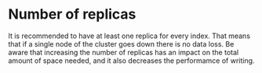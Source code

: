 # Number of replicas

 It is recommended to have at least one replica for every index. That means that if a single node of the cluster goes down there is no data loss.
 Be aware that increasing the number of replicas has an impact on the total amount of space needed, and it also decreases the performamce of writing.
